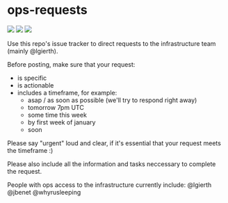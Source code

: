 # ops-requests

[![](https://img.shields.io/badge/made%20by-Protocol%20Labs-blue.svg?style=flat-square)](http://ipn.io) [![](https://img.shields.io/badge/project-IPFS-blue.svg?style=flat-square)](https://ipfs.io/) [![](https://img.shields.io/badge/freejs-%23ipfs-blue.svg?style=flat-square)](https://webchat.freenode.net/?channels=%23ipfs)

Use this repo's issue tracker to direct requests to the infrastructure team (mainly @lgierth).

Before posting, make sure that your request:

- is specific
- is actionable
- includes a timeframe, for example:
  - asap / as soon as possible (we'll try to respond right away)
  - tomorrow 7pm UTC
  - some time this week
  - by first week of january
  - soon

Please say "urgent" loud and clear, if it's essential that your request meets the timeframe :)

Please also include all the information and tasks neccessary to complete the request.

People with ops access to the infrastructure currently include:
@lgierth @jbenet @whyrusleeping
